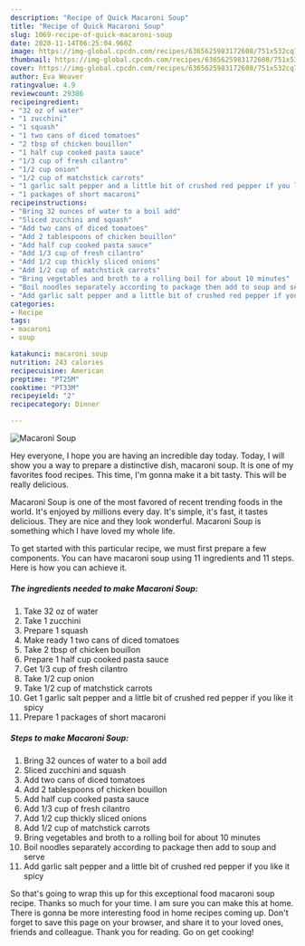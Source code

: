 ```yaml
---
description: "Recipe of Quick Macaroni Soup"
title: "Recipe of Quick Macaroni Soup"
slug: 1069-recipe-of-quick-macaroni-soup
date: 2020-11-14T06:25:04.960Z
image: https://img-global.cpcdn.com/recipes/6365625983172608/751x532cq70/macaroni-soup-recipe-main-photo.jpg
thumbnail: https://img-global.cpcdn.com/recipes/6365625983172608/751x532cq70/macaroni-soup-recipe-main-photo.jpg
cover: https://img-global.cpcdn.com/recipes/6365625983172608/751x532cq70/macaroni-soup-recipe-main-photo.jpg
author: Eva Weaver
ratingvalue: 4.9
reviewcount: 29386
recipeingredient:
- "32 oz of water"
- "1 zucchini"
- "1 squash"
- "1 two cans of diced tomatoes"
- "2 tbsp of chicken bouillon"
- "1 half cup cooked pasta sauce"
- "1/3 cup of fresh cilantro"
- "1/2 cup onion"
- "1/2 cup of matchstick carrots"
- "1 garlic salt pepper and a little bit of crushed red pepper if you like it spicy"
- "1 packages of short macaroni"
recipeinstructions:
- "Bring 32 ounces of water to a boil add"
- "Sliced zucchini and squash"
- "Add two cans of diced tomatoes"
- "Add 2 tablespoons of chicken bouillon"
- "Add half cup cooked pasta sauce"
- "Add 1/3 cup of fresh cilantro"
- "Add 1/2 cup thickly sliced onions"
- "Add 1/2 cup of matchstick carrots"
- "Bring vegetables and broth to a rolling boil for about 10 minutes"
- "Boil noodles separately according to package then add to soup and serve"
- "Add garlic salt pepper and a little bit of crushed red pepper if you like it spicy"
categories:
- Recipe
tags:
- macaroni
- soup

katakunci: macaroni soup 
nutrition: 243 calories
recipecuisine: American
preptime: "PT25M"
cooktime: "PT33M"
recipeyield: "2"
recipecategory: Dinner

---
```



![Macaroni Soup](https://img-global.cpcdn.com/recipes/6365625983172608/751x532cq70/macaroni-soup-recipe-main-photo.jpg)

Hey everyone, I hope you are having an incredible day today. Today, I will show you a way to prepare a distinctive dish, macaroni soup. It is one of my favorites food recipes. This time, I'm gonna make it a bit tasty. This will be really delicious.

Macaroni Soup is one of the most favored of recent trending foods in the world. It's enjoyed by millions every day. It's simple, it's fast, it tastes delicious. They are nice and they look wonderful. Macaroni Soup is something which I have loved my whole life.




To get started with this particular recipe, we must first prepare a few components. You can have macaroni soup using 11 ingredients and 11 steps. Here is how you can achieve it.

<!--inarticleads1-->

##### The ingredients needed to make Macaroni Soup:

1. Take 32 oz of water
1. Take 1 zucchini
1. Prepare 1 squash
1. Make ready 1 two cans of diced tomatoes
1. Take 2 tbsp of chicken bouillon
1. Prepare 1 half cup cooked pasta sauce
1. Get 1/3 cup of fresh cilantro
1. Take 1/2 cup onion
1. Take 1/2 cup of matchstick carrots
1. Get 1 garlic salt pepper and a little bit of crushed red pepper if you like it spicy
1. Prepare 1 packages of short macaroni




<!--inarticleads2-->

##### Steps to make Macaroni Soup:

1. Bring 32 ounces of water to a boil add
1. Sliced zucchini and squash
1. Add two cans of diced tomatoes
1. Add 2 tablespoons of chicken bouillon
1. Add half cup cooked pasta sauce
1. Add 1/3 cup of fresh cilantro
1. Add 1/2 cup thickly sliced onions
1. Add 1/2 cup of matchstick carrots
1. Bring vegetables and broth to a rolling boil for about 10 minutes
1. Boil noodles separately according to package then add to soup and serve
1. Add garlic salt pepper and a little bit of crushed red pepper if you like it spicy




So that's going to wrap this up for this exceptional food macaroni soup recipe. Thanks so much for your time. I am sure you can make this at home. There is gonna be more interesting food in home recipes coming up. Don't forget to save this page on your browser, and share it to your loved ones, friends and colleague. Thank you for reading. Go on get cooking!
